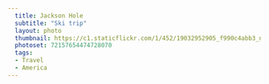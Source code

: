 ```yaml
---
  title: Jackson Hole
  subtitle: "Ski trip"
  layout: photo
  thumbnail: https://c1.staticflickr.com/1/452/19032952905_f990c4abb3_n.jpg
  photoset: 72157654474728070
  tags:
  - Travel
  - America
---
```

